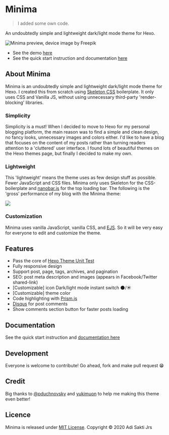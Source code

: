 # Minima

> I added some own code.

An undoubtedly simple and lightweight dark/light mode theme for Hexo.

![Minima preview, device image by Freepik](https://adisaktijrs.github.io/2020/10/11/Hexo-Minima-Theme-v1-0-Officially-Released/minima.jpg)

- See the demo [here](https://adisaktijrs.github.io/minima)
- See the quick start instruction and documentation [here](https://adisaktijrs.github.io/2020/10/11/Hexo-Minima-Theme-v1-0-Officially-Released/)

## About Minima
Minima is an undoubtedly simple and lightweight dark/light mode theme for Hexo. I created this from scratch using [Skeleton CSS](http://getskeleton.com/) boilerplate. It only uses CSS and Vanilla JS, without using unnecessary third-party 'render-blocking' libraries.

### Simplicity
Simplicity is a must! When I decided to move to Hexo for my personal blogging platform, the main reason was to find a simple and clean design, no fancy looks, unnecessary images and colors either. I'd like to have a blog that focuses on the content of my posts rather than turning readers attention to a 'cluttered' user interface. I found lots of beautiful themes on the Hexo themes page, but finally I decided to make my own.

### Lightweight
This 'lightweight' means the theme uses as few design stuff as possible. Fewer JavaScript and CSS files. Minima only uses Skeleton for the CSS-boilerplate and [nanobar.js](https://nanobar.jacoborus.codes/) for the top loading bar. The following is the 'gross' performance of my blog with the Minima theme:

![](https://adisaktijrs.github.io/2020/10/11/Hexo-Minima-Theme-v1-0-Officially-Released/Screenshot.png)

### Customization
Minima uses vanilla JavaScript, vanilla CSS, and [EJS](https://ejs.co/). So it will be very easy for everyone to edit and customize the theme.

## Features
- Pass the core of [Hexo Theme Unit Test](https://github.com/hexojs/hexo-theme-unit-test)
- Fully responsive design
- Support post, page, tags, archives, and pagination
- SEO: post meta description and images (appears in Facebook/Twitter shared-link)
- [Customizable] icon Dark/light mode instant switch 🌑/☀️
- [Customizable] theme color
- Code highlighting with [Prism.js](https://prismjs.com/)
- [Disqus](https://disqus.com/) for post comments
- Show comments section button for faster posts loading

## Documentation
See the quick start instruction and [documentation here](https://adisaktijrs.github.io/2020/10/11/Hexo-Minima-Theme-v1-0-Officially-Released/#Documentation)

## Development
Everyone is welcome to contribute! Go ahead, fork and make pull request 😁

## Credit
Big thanks to [@pduchnovsky](https://github.com/pduchnovsky) and [yukimuon](https://github.com/yukimuon) to help me making this theme even better!

## Licence
Minima is released under [MIT License](https://github.com/adisaktijrs/hexo-theme-minima/blob/master/LICENSE). Copyright © 2020 Adi Sakti Jrs

